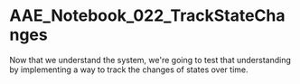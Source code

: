 # AAE_Notebook_022_TrackStateChanges
Now that we understand the system, we're going to test that understanding by implementing a way to track the changes of states over time.
